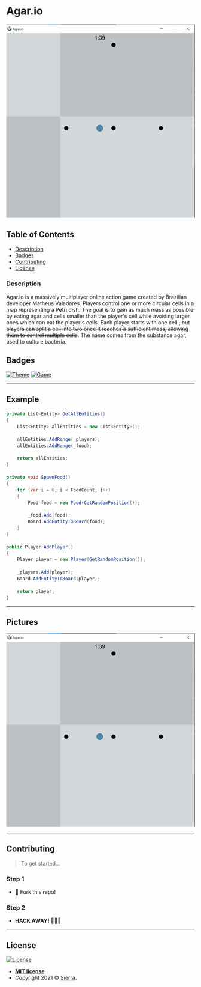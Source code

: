 # Agar.io

<p align="center">
  <img src="https://github.com/Sierra-KPI/Agar.io/blob/master/docs/Agar.io.png" data-canonical-src="https://github.com/Sierra-KPI/Agar.io/blob/master/docs/Agar.io.png"/>
</p>

## Table of Contents

- [Description](#description)
- [Badges](#badges)
- [Contributing](#contributing)
- [License](#license)

### Description

Agar.io is a massively multiplayer online action game created by Brazilian developer Matheus Valadares. Players control one or more circular cells in a map representing a Petri dish. The goal is to gain as much mass as possible by eating agar and cells smaller than the player's cell while avoiding larger ones which can eat the player's cells. Each player starts with one cell ~~, but players can split a cell into two once it reaches a sufficient mass, allowing them to control multiple cells~~. The name comes from the substance agar, used to culture bacteria.

## Badges

[![Theme](https://img.shields.io/badge/Theme-GameDev-blueviolet)](https://img.shields.io/badge/Theme-GameDev-blueviolet)
[![Game](https://img.shields.io/badge/Game-Agario-blueviolet)](https://img.shields.io/badge/Game-Agario-blueviolet)

---

## Example

```csharp
private List<Entity> GetAllEntities()
{
    List<Entity> allEntities = new List<Entity>();

    allEntities.AddRange(_players);
    allEntities.AddRange(_food);

    return allEntities;
}

private void SpawnFood()
{
    for (var i = 0; i < FoodCount; i++)
    {
        Food food = new Food(GetRandomPosition());

        _food.Add(food);
        Board.AddEntityToBoard(food);
    }
}

public Player AddPlayer()
{
    Player player = new Player(GetRandomPosition());

    _players.Add(player);
    Board.AddEntityToBoard(player);

    return player;
}
```

---

## Pictures

[![Picture1](https://github.com/Sierra-KPI/Agar.io/blob/master/docs/Agar.io.png)](https://github.com/Sierra-KPI/Agar.io/blob/master/docs/Agar.io.png)

---

## Contributing

> To get started...

### Step 1

- 🍴 Fork this repo!

### Step 2

- **HACK AWAY!** 🔨🔨🔨

---

## License

[![License](http://img.shields.io/:license-mit-blue.svg?style=flat-square)](http://badges.mit-license.org)

- **[MIT license](http://opensource.org/licenses/mit-license.php)**
- Copyright 2021 © <a href="https://github.com/Sierra-KPI" target="_blank">Sierra</a>.
